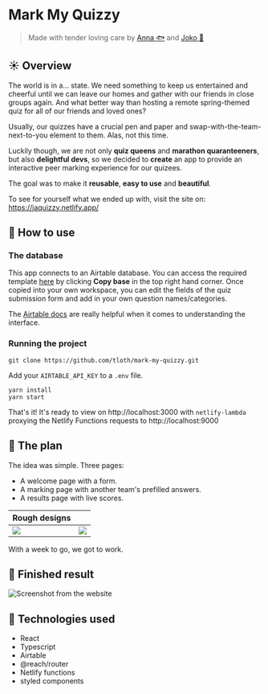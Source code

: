 # Mark My Quizzy

> Made with tender loving care by [Anna :fish:](https://github.com/tloth) and [Joko :sunflower:](https://github.com/jokosanyang)

## :sunny: Overview

The world is in a... state. We need something to keep us entertained and cheerful until we can leave our homes and gather with our friends in close groups again. And what better way than hosting a remote spring-themed quiz for all of our friends and loved ones?

Usually, our quizzes have a crucial pen and paper and swap-with-the-team-next-to-you element to them. Alas, not this time.

Luckily though, we are not only **quiz queens** and **marathon quaranteeners**, but also **delightful devs**, so we decided to **create** an app to provide an interactive peer marking experience for our quizees.

The goal was to make it **reusable**, **easy to use** and **beautiful**.

To see for yourself what we ended up with, visit the site on: https://jaquizzy.netlify.app/

## :rose: How to use

### The database

This app connects to an Airtable database. You can access the required template [here](https://airtable.com/shryctthF9P2RLxbM) by clicking **Copy base** in the top right hand corner. Once copied into your own workspace, you can edit the fields of the quiz submission form and add in your own question names/categories.

The [Airtable docs](https://support.airtable.com/hc/en-us/sections/360003922433) are really helpful when it comes to understanding the interface.

### Running the project

```
git clone https://github.com/tloth/mark-my-quizzy.git
```

Add your `AIRTABLE_API_KEY` to a `.env` file.

```
yarn install
yarn start
```

That's it! It's ready to view on http://localhost:3000 with `netlify-lambda` proxying the Netlify Functions requests to http://localhost:9000

## :baby_chick: The plan

The idea was simple. Three pages:

- A welcome page with a form.
- A marking page with another team's prefilled answers.
- A results page with live scores.

| Rough designs                        |                                      |
| ------------------------------------ | ------------------------------------ |
| ![](https://i.imgur.com/qKWw8YD.jpg) | ![](https://i.imgur.com/BCjN4sy.jpg) |

With a week to go, we got to work.

## :hibiscus: Finished result

![Screenshot from the website](https://i.imgur.com/Z3VNrlL.jpg)

## :tulip: Technologies used

- React
- Typescript
- Airtable
- @reach/router
- Netlify functions
- styled components
